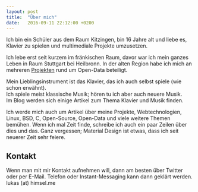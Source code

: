 ```yaml
---
layout: post
title:  "Über mich"
date:   2016-09-11 22:12:00 +0200
---
```


Ich bin ein Schüler aus dem Raum Kitzingen, bin 16 Jahre alt und liebe es, Klavier zu spielen und multimediale Projekte umzusetzen.  

Ich lebe erst seit kurzem im fränkischen Raum, davor war ich mein ganzes Leben in Raum Stuttgart bei Heilbronn. In der alten Region habe ich mich
an mehreren [Projekten](https://github.com/opendata-heilbronn) rund um Open-Data beteiligt.  

Mein Lieblingsinstrument ist das Klavier, das ich auch selbst spiele
(wie schon erwähnt).  
Ich spiele meist klassische Musik; hören tu ich aber auch neuere Musik.  
Im Blog werden sich einige Artikel zum Thema Klavier und Musik finden.  

Ich werde mich auch um Artikel über meine Projekte,
Webtechnologien, Linux, BSD, C, Open-Source, Open-Data und viele weitere Themen bemühen.
Wenn ich mal Zeit finde, schreibe ich auch ein paar Zeilen über dies und das. 
Ganz vergessen; Material Design ist etwas, dass ich seit neuerer Zeit sehr feiere.

## Kontakt 
Wenn man mit mir Kontakt aufnehmen will, dann am besten über Twitter oder per E-Mail.
Telefon oder Instant-Messaging kann dann geklärt werden.  
lukas (at) himsel.me  
